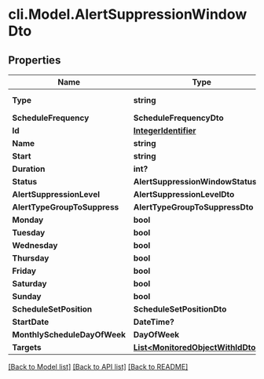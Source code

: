 # cli.Model.AlertSuppressionWindowDto

## Properties

Name | Type | Description | Notes
------------ | ------------- | ------------- | -------------
**Type** | **string** |  | [optional] [readonly] 
**ScheduleFrequency** | **ScheduleFrequencyDto** |  | [optional] 
**Id** | [**IntegerIdentifier**](IntegerIdentifier.md) |  | [optional] 
**Name** | **string** |  | [optional] 
**Start** | **string** |  | [optional] 
**Duration** | **int?** |  | [optional] 
**Status** | **AlertSuppressionWindowStatusDto** |  | [optional] 
**AlertSuppressionLevel** | **AlertSuppressionLevelDto** |  | [optional] 
**AlertTypeGroupToSuppress** | **AlertTypeGroupToSuppressDto** |  | [optional] 
**Monday** | **bool** |  | [optional] 
**Tuesday** | **bool** |  | [optional] 
**Wednesday** | **bool** |  | [optional] 
**Thursday** | **bool** |  | [optional] 
**Friday** | **bool** |  | [optional] 
**Saturday** | **bool** |  | [optional] 
**Sunday** | **bool** |  | [optional] 
**ScheduleSetPosition** | **ScheduleSetPositionDto** |  | [optional] 
**StartDate** | **DateTime?** |  | [optional] 
**MonthlyScheduleDayOfWeek** | **DayOfWeek** |  | [optional] 
**Targets** | [**List&lt;MonitoredObjectWithIdDto&gt;**](MonitoredObjectWithIdDto.md) |  | [optional] 

[[Back to Model list]](../README.md#documentation-for-models) [[Back to API list]](../README.md#documentation-for-api-endpoints) [[Back to README]](../README.md)

